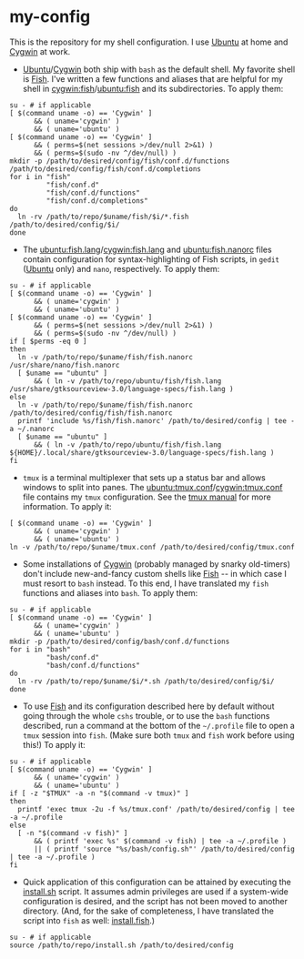 # my-config
This is the repository for my shell configuration. I use [Ubuntu](https://ubuntu.com) at home and [Cygwin](https://cygwin.com) at work.
- [Ubuntu](https://ubuntu.com)/[Cygwin](https://cygwin.com) both ship with `bash` as the default shell. My favorite shell is [Fish](https://fishshell.com). I've written a few functions and aliases that are helpful for my shell in
[cygwin:fish](cygwin/fish)/[ubuntu:fish](ubuntu/fish) and its subdirectories. To apply them:
```shell
su - # if applicable
[ $(command uname -o) == 'Cygwin' ]
      && ( uname='cygwin' )
      && ( uname='ubuntu' )
[ $(command uname -o) == 'Cygwin' ]
      && ( perms=$(net sessions >/dev/null 2>&1) )
      && ( perms=$(sudo -nv ^/dev/null) )
mkdir -p /path/to/desired/config/fish/conf.d/functions /path/to/desired/config/fish/conf.d/completions
for i in "fish"
         "fish/conf.d"
         "fish/conf.d/functions"
         "fish/conf.d/completions"
do
  ln -rv /path/to/repo/$uname/fish/$i/*.fish /path/to/desired/config/$i/
done
```
- The [ubuntu:fish.lang](ubuntu/fish/language-specs/fish.lang)/[cygwin:fish.lang](cygwin/fish/language-specs/fish.lang) and [ubuntu:fish.nanorc](ubuntu/fish/fish.nanorc) files contain configuration for syntax-highlighting of Fish scripts, in `gedit` ([Ubuntu](https://ubuntu.com) only) and `nano`, respectively. To apply them:
```shell
su - # if applicable
[ $(command uname -o) == 'Cygwin' ]
      && ( uname='cygwin' )
      && ( uname='ubuntu' )
[ $(command uname -o) == 'Cygwin' ]
      && ( perms=$(net sessions >/dev/null 2>&1) )
      && ( perms=$(sudo -nv ^/dev/null) )
if [ $perms -eq 0 ]
then
  ln -v /path/to/repo/$uname/fish/fish.nanorc /usr/share/nano/fish.nanorc
  [ $uname == "ubuntu" ]
      && ( ln -v /path/to/repo/ubuntu/fish/fish.lang /usr/share/gtksourceview-3.0/language-specs/fish.lang )
else
  ln -v /path/to/repo/$uname/fish/fish.nanorc /path/to/desired/config/fish/fish.nanorc
  printf 'include %s/fish/fish.nanorc' /path/to/desired/config | tee -a ~/.nanorc
  [ $uname == "ubuntu" ]
      && ( ln -v /path/to/repo/ubuntu/fish/fish.lang ${HOME}/.local/share/gtksourceview-3.0/language-specs/fish.lang )
fi
```
- `tmux` is a terminal multiplexer that sets up a status bar and allows windows to split into panes. The [ubuntu:tmux.conf](ubuntu/tmux.conf)/[cygwin:tmux.conf](cygwin/tmux.conf) file contains my `tmux` configuration. See the [tmux
manual](https://man.openbsd.org/OpenBSD-current/man1/tmux.1) for more information. To apply it:
```shell
[ $(command uname -o) == 'Cygwin' ]
      && ( uname='cygwin' )
      && ( uname='ubuntu' )
ln -v /path/to/repo/$uname/tmux.conf /path/to/desired/config/tmux.conf
```
- Some installations of [Cygwin](https://cygwin.com) (probably managed by snarky old-timers) don't include new-and-fancy custom shells like [Fish](https://fishshell.com) -- in which case I must resort to `bash` instead. To this end, I have
translated my `fish` functions and aliases into `bash`. To apply them:
```shell
su - # if applicable
[ $(command uname -o) == 'Cygwin' ]
      && ( uname='cygwin' )
      && ( uname='ubuntu' )
mkdir -p /path/to/desired/config/bash/conf.d/functions
for i in "bash"
         "bash/conf.d"
         "bash/conf.d/functions"
do
  ln -rv /path/to/repo/$uname/$i/*.sh /path/to/desired/config/$i/
done
```
- To use [Fish](https://fishshell.com) and its configuration described here by default without going through the whole `cshs` trouble, or to use the `bash` functions described, run a command at the bottom of the `~/.profile` file to open a `tmux` session into `fish`. (Make sure both `tmux` and `fish` work before using this!) To apply it:
```shell
su - # if applicable
[ $(command uname -o) == 'Cygwin' ]
      && ( uname='cygwin' )
      && ( uname='ubuntu' )
if [ -z "$TMUX" -a -n "$(command -v tmux)" ]
then
  printf 'exec tmux -2u -f %s/tmux.conf' /path/to/desired/config | tee -a ~/.profile
else
  [ -n "$(command -v fish)" ]
      && ( printf 'exec %s' $(command -v fish) | tee -a ~/.profile )
      || ( printf 'source "%s/bash/config.sh"' /path/to/desired/config | tee -a ~/.profile )
fi
```
- Quick application of this configuration can be attained by executing the [install.sh](install.sh) script. It assumes admin privileges are used if a system-wide configuration is desired, and the script has not been moved to another directory. (And,
for the sake of completeness, I have translated the script into `fish` as well:  [install.fish](install.fish).)
```shell
su - # if applicable
source /path/to/repo/install.sh /path/to/desired/config
```

